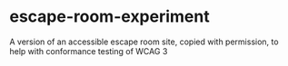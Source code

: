 # escape-room-experiment
A version of an accessible escape room site, copied with permission, to help with conformance testing of WCAG 3
